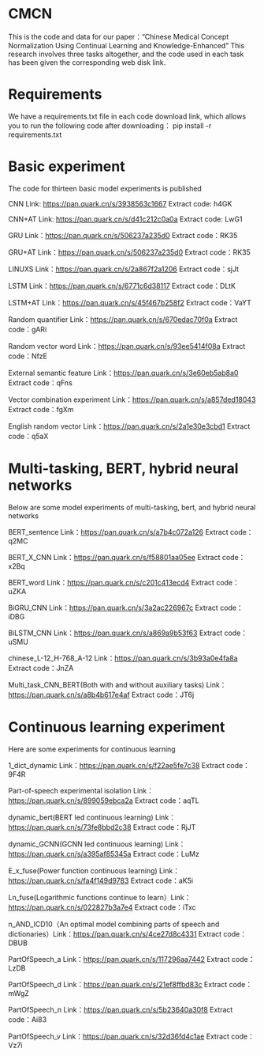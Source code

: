 # CMCN
This is the code and data for our paper：“Chinese Medical Concept Normalization Using Continual Learning and Knowledge-Enhanced” This research involves three tasks altogether, and the code used in each task has been given the corresponding web disk link.

# Requirements
We have a requirements.txt file in each code download link, which allows you to run the following code after downloading：
      pip install -r requirements.txt

# Basic experiment
The code for thirteen basic model experiments is published

CNN Link: https://pan.quark.cn/s/3938563c1667 Extract code: h4GK

CNN+AT Link: https://pan.quark.cn/s/d41c212c0a0a Extract code: LwG1

GRU Link：https://pan.quark.cn/s/506237a235d0 Extract code：RK35

GRU+AT Link：https://pan.quark.cn/s/506237a235d0 Extract code：RK35

LINUXS Link：https://pan.quark.cn/s/2a867f2a1206 Extract code：sjJt

LSTM Link：https://pan.quark.cn/s/6771c6d38117 Extract code：DLtK

LSTM+AT Link：https://pan.quark.cn/s/45f467b258f2 Extract code：VaYT

Random quantifier Link：https://pan.quark.cn/s/670edac70f0a Extract code：gARi

Random vector word Link：https://pan.quark.cn/s/93ee5414f08a Extract code：NfzE

External semantic feature Link：https://pan.quark.cn/s/3e60eb5ab8a0 Extract code：qFns

Vector combination experiment Link：https://pan.quark.cn/s/a857ded18043 Extract code：fgXm

English random vector Link：https://pan.quark.cn/s/2a1e30e3cbd1 Extract code：q5aX

# Multi-tasking, BERT, hybrid neural networks
Below are some model experiments of multi-tasking, bert, and hybrid neural networks

BERT_sentence Link：https://pan.quark.cn/s/a7b4c072a126 Extract code：q2MC

BERT_X_CNN Link：https://pan.quark.cn/s/f58801aa05ee Extract code：x2Bq

BERT_word Link：https://pan.quark.cn/s/c201c413ecd4 Extract code：uZKA

BiGRU_CNN Link：https://pan.quark.cn/s/3a2ac226967c Extract code：iDBG

BiLSTM_CNN Link：https://pan.quark.cn/s/a869a9b53f63 Extract code：uSMU

chinese_L-12_H-768_A-12 Link：https://pan.quark.cn/s/3b93a0e4fa8a Extract code：JnZA

Multi_task_CNN_BERT(Both with and without auxiliary tasks) Link：https://pan.quark.cn/s/a8b4b617e4af Extract code：JT6j

# Continuous learning experiment
Here are some experiments for continuous learning

1_dict_dynamic Link：https://pan.quark.cn/s/f22ae5fe7c38 Extract code：9F4R

Part-of-speech experimental isolation Link：https://pan.quark.cn/s/899059ebca2a Extract code：aqTL

dynamic_bert(BERT led continuous learning) Link：https://pan.quark.cn/s/73fe8bbd2c38 Extract code：RjJT

dynamic_GCNN(GCNN led continuous learning) Link：https://pan.quark.cn/s/a395af85345a Extract code：LuMz

E_x_fuse(Power function continuous learning) Link：https://pan.quark.cn/s/fa4f149d9783 Extract code：aK5i

Ln_fuse(Logarithmic functions continue to learn）Link：https://pan.quark.cn/s/022827b3a7e4 Extract code：iTxc

n_AND_ICD10（An optimal model combining parts of speech and dictionaries）Link：https://pan.quark.cn/s/4ce27d8c4331 Extract code：DBUB

PartOfSpeech_a Link：https://pan.quark.cn/s/117296aa7442 Extract code：LzDB

PartOfSpeech_d Link：https://pan.quark.cn/s/21ef8ffbd83c Extract code：mWgZ

PartOfSpeech_n Link：https://pan.quark.cn/s/5b23640a30f8 Extract code：Ai83

PartOfSpeech_v Link：https://pan.quark.cn/s/32d36fd4c1ae Extract code：Vz7i
